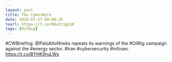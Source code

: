 ```yaml
---
layout: post
title: The CyberWire
date: 2018-07-27 00:00:25
tourl: https://t.co/HQuCt1gLbK
tags: [OilRig]
---
```

#CWBriefing: @PaloAltoNtwks repeats its warnings of the #OilRig campaign against the #energy sector. #Iran #cybersecurity #infosec https://t.co/BYHK9ruLWx